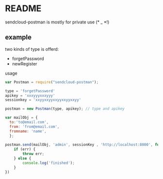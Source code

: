 # README

sendcloud-postman is mostly for private use (* _ *!)

## example
two kinds of type is offerd:
- forgetPassword
- newRegister

usage

```javascript
var Postman = require("sendcloud-postman");

type = 'forgetPassword'
apikey = 'xxxyyyxxxyyy'
sessionkey = 'xxyyxxyyxxyyxxyyxxyy'

postman = new Postman(type, apikey); // type and apikey

var mailObj = {
  to:'to@email.com',
  from: 'from@email.com',
  fromname: 'name',
  };
  
postman.send(mailObj, 'admin', sessionKey , 'http://localhost:8000', function (err) {
    if (err) {
        throw err;
    } else {
        console.log('finished');
    }
})

```